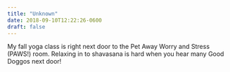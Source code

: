 ```yaml
---
title: "Unknown"
date: 2018-09-10T12:22:26-0600
draft: false
---
```


My fall yoga class is right next door to the Pet Away Worry and Stress (PAWS!) room. Relaxing in to shavasana is hard when you hear many Good Doggos next door!
